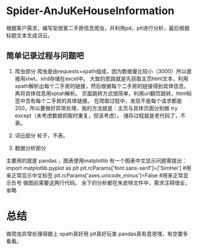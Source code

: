 # Spider-AnJuKeHouseInformation
根据客户需求，编写安居客二手房信息爬虫，并利用pd、plt进行分析，最后根据标题文本生成词云。

## 简单记录过程与问题吧

1. 爬虫部分
  爬虫是由requests+xpath组成，因为数据量比较小（3000）所以直接用xlwt、xlrd存储在excel中。
  大致的思路就是先获取主页html文本，利用xpath解析出每个二手房的链接，然后根据每个二手房的链接得到具体信息，再将具体信息用xptah解析。
  页面跳转方式很简单，利用url翻页跳转，html标签中含有每个二手房的具体链接。
  在爬取过程中，发现不是每个请求都是200，所以要做好异常处理，我的方法就是：主页与具体页面分别做 try except（未考虑数据抓取时重复，但该考虑）。
  储存过程就是老代码了，不表。
  
 2. 词云部分
  轮子，不表。
  
 3. 数据分析部分
  
  主要用的就是 pandas ，图表使用matplotlib
  有一个图表中文显示问题需提出：
      import matplotlib.pyplot as plt
      plt.rcParams['font.sans-serif']=['SimHei'] #用来正常显示中文标签
      plt.rcParams['axes.unicode_minus']=False #用来正常显示负号
  做图前需要这两行代码。
  余下的分析都在朱皮特文件中，需求注释很全，省略
  
  
  # 总结
  
  做爬虫异常处理得跟上
  xpath真好用
  plt真好玩害
  pandas真有意思嘿，有空要多看看。
